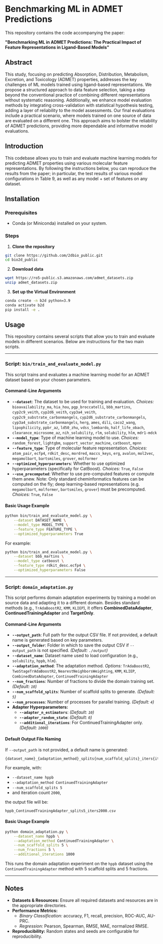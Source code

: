 # Benchmarking ML in ADMET Predictions

This repository contains the code accompanying the paper:

**"Benchmarking ML in ADMET Predictions: The Practical Impact of Feature Representations in Ligand-Based Models"**

## Abstract

This study, focusing on predicting Absorption, Distribution, Metabolism, Excretion, and Toxicology (ADMET) properties, addresses the key challenges of ML models trained using ligand-based representations. We propose a structured approach to data feature selection, taking a step beyond the conventional practice of combining different representations without systematic reasoning. Additionally, we enhance model evaluation methods by integrating cross-validation with statistical hypothesis testing, adding a layer of reliability to the model assessments. Our final evaluations include a practical scenario, where models trained on one source of data are evaluated on a different one. This approach aims to bolster the reliability of ADMET predictions, providing more dependable and informative model evaluations.

## Introduction

This codebase allows you to train and evaluate machine learning models for predicting ADMET properties using various molecular feature representations. By following the instructions below, you can reproduce the results from the paper; in particular, the test results of various model configurations in Table 9, as well as any model + set of features on any dataset.

## Installation

### Prerequisites

- Conda (or Miniconda) installed on your system.

### Steps

1. **Clone the repository**

```bash
git clone https://github.com/2dbio_public.git
cd bio2d_public
```

2. **Download data**

```bash
wget https://ro5-public.s3.amazonaws.com/admet_datasets.zip
unzip admet_datasets.zip
```

3. **Set up the Virtual Environment**

```bash
conda create -n b2d python=3.9
conda activate b2d
pip install -e .
```

## Usage

This repository contains several scripts that allow you to train and evaluate models in different scenarios. Below are instructions for the two main scripts.

---

### Script: `bin/train_and_evaluate_model.py`

This script trains and evaluates a machine learning model for an ADMET dataset based on your chosen parameters.

#### Command-Line Arguments

- **`--dataset`**: The dataset to be used for training and evaluation. *Choices:* `bioavailability_ma`, `hia_hou`, `pgp_broccatelli`, `bbb_martins`, `cyp2c9_veith`, `cyp2d6_veith`, `cyp3a4_veith`, `cyp2c9_substrate_carbonmangels`, `cyp2d6_substrate_carbonmangels`, `cyp3a4_substrate_carbonmangels`, `herg`, `ames`, `dili`, `caco2_wang`, `lipophilicity`, `ppbr_az`, `ld50_zhu`, `vdss_lombardo`, `half_life_obach`, `clearance_microsome_az`, `nih_solubility`, `rlm`, `solubility`, `hlm`, `mdr1-mdck`
- **`--model_type`**: Type of machine learning model to use. *Choices:* `random_forest`, `lightgbm`, `support_vector_machine`, `catboost`, `mpnn`
- **`--feature_type`**: Type of molecular feature representation. *Choices:* `atom_pair`, `ecfp4`, `rdkit_desc`, `mordred`, `maccs_keys`, `erg`, `avalon`, `mol2vec`, `megamolbart`, `bartsmiles`, `grover`, `molformer`
- **`--optimized_hyperparameters`**: Whether to use optimized hyperparameters (specifically for CatBoost). *Choices:* `True`, `False`
- **`--use_precomputed`**: Whether to use pre-computed features or compute them anew. Note: Only standard cheminformatics features can be computed on the fly; deep learning-based representations (e.g. `megamolbart`, `molformer`, `bartsmiles`, `grover`) must be precomputed. *Choices:* `True`, `False`

#### Basic Usage Example

```bash
python bin/train_and_evaluate_model.py \
    --dataset DATASET_NAME \
    --model_type MODEL_TYPE \
    --feature_type FEATURE_TYPE \
    --optimized_hyperparameters True
```

For example:

```bash
python bin/train_and_evaluate_model.py \
    --dataset bbb_martins \
    --model_type catboost \
    --feature_type rdkit_desc.ecfp4 \
    --optimized_hyperparameters False
```

---

### Script: `domain_adaptation.py`

This script performs domain adaptation experiments by training a model on source data and adapting it to a different domain. Besides standard methods (e.g., `TrAdaBoostR2`, `KMM`, `KLIEP`), it offers **CombinedDataAdapter**, **ContinuedTrainingAdapter** and **TargetOnly**.

#### Command-Line Arguments

- **`--output_path`**: Full path for the output CSV file. If not provided, a default name is generated based on key parameters.
- **`--output_folder`**: Folder in which to save the output CSV if `--output_path` is not specified. *(Default: `./output`)*
- **`--dataset_name`**: Dataset name used to load configuration (e.g., `solubility`, `hppb`, `hlm`).
- **`--adaptation_method`**: The adaptation method. *Options:* `TrAdaBoostR2`, `TwoStageTrAdaBoostR2`, `NearestNeighborsWeighting`, `KMM`, `KLIEP`, `CombinedDataAdapter`, `ContinuedTrainingAdapter`
- **`--num_fractions`**: Number of fractions to divide the domain training set. *(Default: `10`)*
- **`--num_scaffold_splits`**: Number of scaffold splits to generate. *(Default: `5`)*
- **`--num_processes`**: Number of processes for parallel training. *(Default: `4`)*
- **Adapter Hyperparameters:**
  - **`--adapter_n_estimators`**: *(Default: `10`)*
  - **`--adapter_random_state`**: *(Default: `0`)*
  - **`--additional_iterations`**: For ContinuedTrainingAdapter only. *(Default: `1000`)*

#### Default Output File Naming

If `--output_path` is not provided, a default name is generated:

```
{dataset_name}_{adaptation_method}_splits{num_scaffold_splits}_iters{iterations}.csv
```

For example, with:
- `--dataset_name hppb`
- `--adaptation_method ContinuedTrainingAdapter`
- `--num_scaffold_splits 5`
- and iteration count `2000`,

the output file will be:

```
hppb_ContinuedTrainingAdapter_splits5_iters2000.csv
```

#### Basic Usage Example

```bash
python domain_adaptation.py \
    --dataset_name hppb \
    --adaptation_method ContinuedTrainingAdapter \
    --num_scaffold_splits 5 \
    --num_fractions 5 \
    --additional_iterations 1000
```

This runs the domain adaptation experiment on the `hppb` dataset using the `ContinuedTrainingAdapter` method with 5 scaffold splits and 5 fractions.

---

## Notes

- **Datasets & Resources:** Ensure all required datasets and resources are in the appropriate directories.
- **Performance Metrics:**
  - *Binary Classification:* accuracy, F1, recall, precision, ROC-AUC, AU-PRC.
  - *Regression:* Pearson, Spearman, RMSE, MAE, normalized RMSE.
- **Reproducibility:** Random states and seeds are configurable for reproducibility.

